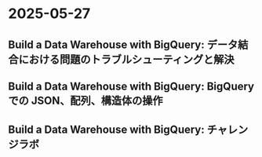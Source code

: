 # 2025-05-27

## Build a Data Warehouse with BigQuery: データ結合における問題のトラブルシューティングと解決

## Build a Data Warehouse with BigQuery: BigQuery での JSON、配列、構造体の操作

## Build a Data Warehouse with BigQuery: チャレンジラボ
